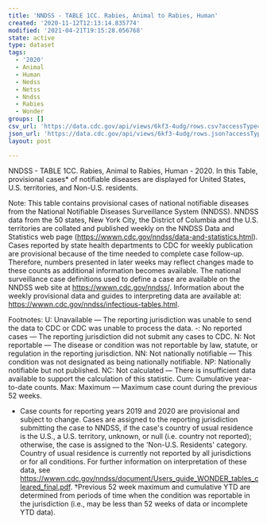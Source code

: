 ```yaml
---
title: 'NNDSS - TABLE 1CC. Rabies, Animal to Rabies, Human'
created: '2020-11-12T12:13:14.835774'
modified: '2021-04-21T19:15:28.056768'
state: active
type: dataset
tags:
  - '2020'
  - Animal
  - Human
  - Nedss
  - Netss
  - Nndss
  - Rabies
  - Wonder
groups: []
csv_url: 'https://data.cdc.gov/api/views/6kf3-4udg/rows.csv?accessType=DOWNLOAD'
json_url: 'https://data.cdc.gov/api/views/6kf3-4udg/rows.json?accessType=DOWNLOAD'
layout: post

---
```

NNDSS - TABLE 1CC. Rabies, Animal to Rabies, Human - 2020. In this Table, provisional cases* of notifiable diseases are displayed for United States, U.S. territories, and Non-U.S. residents.

Note: 
This table contains provisional cases of national notifiable diseases from the National Notifiable Diseases Surveillance System (NNDSS). NNDSS data from the 50 states, New York City, the District of Columbia and the U.S. territories are collated and published weekly on the NNDSS Data and Statistics web page (https://wwwn.cdc.gov/nndss/data-and-statistics.html). Cases reported by state health departments to CDC for weekly publication are provisional because of the time needed to complete case follow-up. Therefore, numbers presented in later weeks may reflect changes made to these counts as additional information becomes available. The national surveillance case definitions used to define a case are available on the NNDSS web site at https://wwwn.cdc.gov/nndss/. Information about the weekly provisional data and guides to interpreting data are available at: https://wwwn.cdc.gov/nndss/infectious-tables.html. 

Footnotes:
U: Unavailable — The reporting jurisdiction was unable to send the data to CDC or CDC was unable to process the data.
-: No reported cases — The reporting jurisdiction did not submit any cases to CDC.
N: Not reportable — The disease or condition was not reportable by law, statute, or regulation in the reporting jurisdiction.
NN: Not nationally notifiable — This condition was not designated as being nationally notifiable.
NP: Nationally notifiable but not published.
NC: Not calculated — There is insufficient data available to support the calculation of this statistic.
Cum: Cumulative year-to-date counts.
 Max: Maximum — Maximum case count during the previous 52 weeks.
  * Case counts for reporting years 2019 and 2020 are provisional and subject to change. Cases are assigned to the reporting jurisdiction submitting the case to NNDSS, if the case's country of usual residence is the U.S., a U.S. territory, unknown, or null (i.e. country not reported); otherwise, the case is assigned to the 'Non-U.S. Residents' category. Country of usual residence is currently not reported by all jurisdictions or for all conditions. For further information on interpretation of these data, see https://wwwn.cdc.gov/nndss/document/Users_guide_WONDER_tables_cleared_final.pdf.
†Previous 52 week maximum and cumulative YTD are determined from periods of time when the condition was reportable in the jurisdiction (i.e., may be less than 52 weeks of data or incomplete YTD data).

